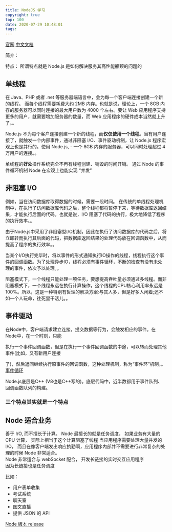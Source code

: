 ```yaml
---
title: NodeJS 学习
copyright: true
top: 100
date: 2020-07-29 10:48:01
tags:
---
```


[官网](https://nodejs.org/en/)
[中文文档](http://nodejs.cn/api/)

简介： 

特点： 所谓特点就是 Node.js 是如何解决服务其高性能瓶颈的问题的

<!-- more -->
## 单线程

在 Java、PHP 或者 .net 等服务器端语言中，会为每一个客户端连接创建一个新的线程。 而每个线程需要耗费大约  2MB 内存。也就是说，理论上，一个 8GB 内存的服务器可以同时连接的最大用户数为 4000 个左右。要让 Web 应用程序支持更多的用户，就需要增加服务器的数量，而 Web 应用程序的硬件成本当然就上升了。。  

Node.js 不为每个客户连接创建一个新的线程，而**仅仅使用一个线程**。当有用户连接了，就触发一个内部事件，通过非阻塞 I/O、事件驱动机制，让 Node.js 程序宏观上也是并行的。使用 Node.js, - 一个 8GB 内存的服务器，可以同时处理超过 4 万用户的连接。。

单线程的**好处**操作系统完全不再有线程创建、销毁的时间开销。
通过 Node 的事件循环机制 Node 在宏观上也能实现 “并发”

## 非阻塞 I/O

例如，当在访问数据库取得数据的时候，需要一段时间。 在传统的单线程处理机制中，在执行了访问数据库代码之后，整个线程都将暂停下来，等待数据库返回结果，才能执行后面的代码。也就是说，I/O 阻塞了代码的执行，极大地降低了程序的执行效率。。

由于Node.js中采用了非阻塞型I/O机制，因此在执行了访问数据库的代码之后，将立即转而执行其后面的代码，把数据库返回结果的处理代码放在回调函数中，从而提高了程序的执行效率。。

当某个I/O执行完毕时，将以事件的形式通知执行IO操作的线程，线程执行这个事件的回调函数。为了处理异步IO，线程必须有事件循环，不断的检查有没有未处理的事件，依次予以处理。。

阻塞模式下，一个线程只能处理一项任务，要想提高吞吐量必须通过多线程。而非阻塞模式下，一个线程永远在执行计算操作，这个线程的CPU核心利用率永远是100%。所以，这是一种特别有哲理的解决方案:与其人多，但是好多人闲着;还不如一个人玩命，往死里干活儿。。

## 事件驱动

在Node中，客户端请求建立连接，提交数据等行为，会触发相应的事件。在Node中，在一个时刻，只能

执行一个事件回调函数，但是在执行一个事件回调函数的中途，可以转而处理其他事件(比如，又有新用户连接

了)，然后返回继续执行原事件的回调函数，这种处理机制，称为“事件环”机制。。[事件循环](./EventLoop.md)

Node.js底层是C++ (V8也是C++写的)。底层代码中，近半数都用于事件队列、回调函数队列的构建。

### 三个特点其实就是一个特点

<!-- TODO 转文字 -->

## Node 适合业务

善于 I/O, 而不擅长于计算。 Node 最擅长的就是任务调度， 如果业务有大量的 CPU 计算， 实际上相当于这个计算阻塞了线程
当应用程序需要处理大量并发的 I/O， 而且在像客户端发出响应执勤啊，应用程序内部并不需要进行非常复杂的处理的时候 Node 非常适合。  
Node 非常适合与 webSocket 配合， 开发长链接的实时交互应用程序  
因为长链接也是任务调度

比如： 
- 用户表单收集
- 考试系统
- 聊天室
- 图文直播
- 提供 JSON 的 API

[Node 版本 release](https://nodejs.org/en/about/releases/)